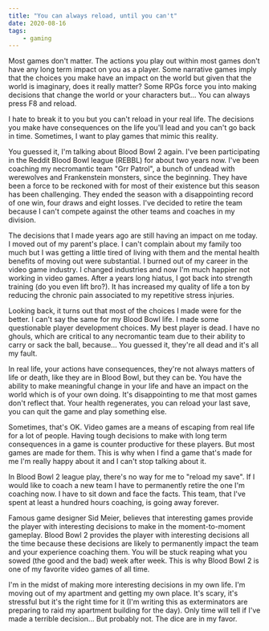 ```yaml
---
title: "You can always reload, until you can't"
date: 2020-08-16
tags:
    - gaming
---
```


Most games don't matter. The actions you play out within most games don't have any long term impact on you as a player. Some narrative games imply that the choices you make have an impact on the world but given that the world is imaginary, does it really matter? Some RPGs force you into making decisions that change the world or your characters but... You can always press F8 and reload.

I hate to break it to you but you can't reload in your real life. The decisions you make have consequences on the life you'll lead and you can't go back in time. Sometimes, I want to play games that mimic this reality.

You guessed it, I'm talking about Blood Bowl 2 again. I've been participating in the Reddit Blood Bowl league (REBBL) for about two years now. I've been coaching my necromantic team "Grr Patrol", a bunch of undead with werewolves and Frankenstein monsters, since the beginning. They have been a force to be reckoned with for most of their existence but this season has been challenging. They ended the season with a disappointing record of one win, four draws and eight losses. I've decided to retire the team because I can't compete against the other teams and coaches in my division.

The decisions that I made years ago are still having an impact on me today. I moved out of my parent's place. I can't complain about my family too much but I was getting a little tired of living with them and the mental health benefits of moving out were substantial. I burned out of my career in the video game industry. I changed industries and now I'm much happier not working in video games. After a years long hiatus, I got back into strength training (do you even lift bro?). It has increased my quality of life a ton by reducing the chronic pain associated to my repetitive stress injuries.

Looking back, it turns out that most of the choices I made were for the better. I can't say the same for my Blood Bowl life. I made some questionable player development choices. My best player is dead. I have no ghouls, which are critical to any necromantic team due to their ability to carry or sack the ball, because... You guessed it, they're all dead and it's all my fault.

In real life, your actions have consequences, they're not always matters of life or death, like they are in Blood Bowl, but they can be. You have the ability to make meaningful change in your life and have an impact on the world which is of your own doing. It's disappointing to me that most games don't reflect that. Your health regenerates, you can reload your last save, you can quit the game and play something else.

Sometimes, that's OK. Video games are a means of escaping from real life for a lot of people. Having tough decisions to make with long term consequences in a game is counter productive for these players. But most games are made for them. This is why when I find a game that's made for me I'm really happy about it and I can't stop talking about it.

In Blood Bowl 2 league play, there's no way for me to "reload my save". If I would like to coach a new team I have to permanently retire the one I'm coaching now. I have to sit down and face the facts. This team, that I've spent at least a hundred hours coaching, is going away forever.

Famous game designer Sid Meier, believes that interesting games provide the player with interesting decisions to make in the moment-to-moment gameplay. Blood Bowl 2 provides the player with interesting decisions all the time because these decisions are likely to permanently impact the team and your experience coaching them. You will be stuck reaping what you sowed (the good and the bad) week after week. This is why Blood Bowl 2 is one of my favorite video games of all time.

I'm in the midst of making more interesting decisions in my own life. I'm moving out of my apartment and getting my own place. It's scary, it's stressful but it's the right time for it (I'm writing this as exterminators are preparing to raid my apartment building for the day). Only time will tell if I've made a terrible decision... But probably not. The dice are in my favor.
